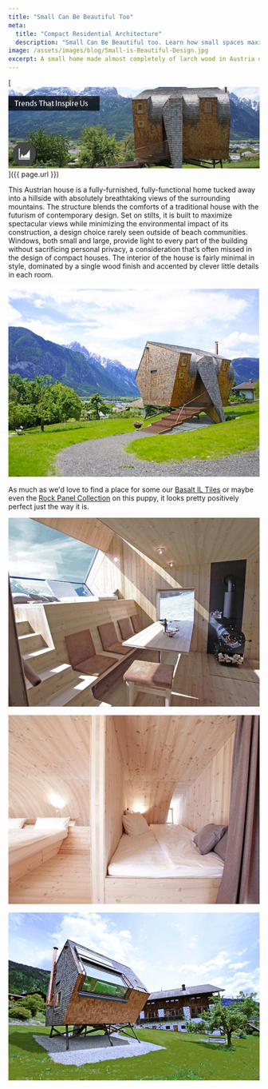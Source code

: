 ```yaml
---
title: "Small Can Be Beautiful Too"
meta:
  title: "Compact Residential Architecture"
  description: "Small Can Be Beautiful too. Learn how small spaces maximize the impact of design elements."
image: /assets/images/blog/Small-is-Beautiful-Design.jpg
excerpt: A small home made almost completely of larch wood in Austria dazzles us with its imaginative composition of traditionalism and futurism. Simply stunning, come check this gem out.
---
```


[![](/assets/images/blog/Small-is-Beautiful-Design.jpg)]({{ page.url }})

This Austrian house is a fully-furnished, fully-functional home tucked away into a hillside with absolutely breathtaking views of the surrounding mountains. The structure blends the comforts of a traditional house with the futurism of contemporary design. Set on stilts, it is built to maximize spectacular views while minimizing the environmental impact of its construction, a design choice rarely seen outside of beach communities. Windows, both small and large, provide light to every part of the building without sacrificing personal privacy, a consideration that’s often missed in the design of compact houses. The interior of the house is fairly minimal in style, dominated by a single wood finish and accented by clever little details in each room.

![](/assets/images/blog/Small-is-beautiful-Austria-House(1).jpg)

As much as we'd love to find a place for some our [Basalt IL Tiles](/products/modern-wall-tile/) or maybe even the [Rock Panel Collection](/products/stacked-stone-cladding/) on this puppy, it looks pretty positively perfect just the way it is.

![](/assets/images/blog/ufogel05.jpg)

![](/assets/images/blog/ufogel08.jpg)

![](/assets/images/blog/ufogel01.jpg)
